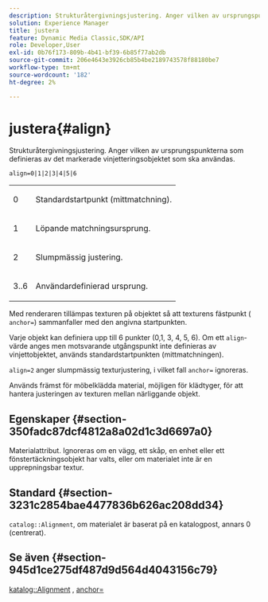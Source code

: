 ```yaml
---
description: Strukturåtergivningsjustering. Anger vilken av ursprungspunkterna som definieras av det markerade vinjetteringsobjektet som ska användas.
solution: Experience Manager
title: justera
feature: Dynamic Media Classic,SDK/API
role: Developer,User
exl-id: 0b76f173-809b-4b41-bf39-6b85f77ab2db
source-git-commit: 206e4643e3926cb85b4be2189743578f88180be7
workflow-type: tm+mt
source-wordcount: '182'
ht-degree: 2%

---
```


# justera{#align}

Strukturåtergivningsjustering. Anger vilken av ursprungspunkterna som definieras av det markerade vinjetteringsobjektet som ska användas.

`align=0|1|2|3|4|5|6`

<table id="simpletable_D15233999E35488EB2F933BD72798E2F"> 
 <tr class="strow"> 
  <td class="stentry"> <p>0 </p></td> 
  <td class="stentry"> <p>Standardstartpunkt (mittmatchning). </p></td> 
 </tr> 
 <tr class="strow"> 
  <td class="stentry"> <p>1 </p></td> 
  <td class="stentry"> <p>Löpande matchningsursprung. </p></td> 
 </tr> 
 <tr class="strow"> 
  <td class="stentry"> <p>2 </p></td> 
  <td class="stentry"> <p>Slumpmässig justering. </p></td> 
 </tr> 
 <tr class="strow"> 
  <td class="stentry"> <p>3..6 </p></td> 
  <td class="stentry"> <p>Användardefinierad ursprung. </p></td> 
 </tr> 
</table>

Med renderaren tillämpas texturen på objektet så att texturens fästpunkt ( `anchor=`) sammanfaller med den angivna startpunkten.

Varje objekt kan definiera upp till 6 punkter (0,1, 3, 4, 5, 6). Om ett `align`-värde anges men motsvarande utgångspunkt inte definieras av vinjettobjektet, används standardstartpunkten (mittmatchningen).

`align=2` anger slumpmässig texturjustering, i vilket fall  `anchor=` ignoreras.

Används främst för möbelklädda material, möjligen för klädtyger, för att hantera justeringen av texturen mellan närliggande objekt.

## Egenskaper {#section-350fadc87dcf4812a8a02d1c3d6697a0}

Materialattribut. Ignoreras om en vägg, ett skåp, en enhet eller ett fönstertäckningsobjekt har valts, eller om materialet inte är en upprepningsbar textur.

## Standard {#section-3231c2854bae4477836b626ac208dd34}

`catalog::Alignment`, om materialet är baserat på en katalogpost, annars 0 (centrerat).

## Se även {#section-945d1ce275df487d9d564d4043156c79}

[katalog::Alignment](../../../../../ir-api/material-cat/image-rendering-api-ref/c-ir-material-catalog/c-ir-material-data-reference/r-ir-alignment.md#reference-e52152e8dc244d0aa13b40c615d0f399) ,  [anchor=](../../../../../ir-api/http-protocol/image-rendering-api-ref/c-ir-http-protocol-ref/c-ir-http-protocol-command-reference/r-ir-http-anchor.md#reference-d53923d785c9442997dc7f2199524c26)
